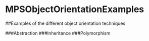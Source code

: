 # MPSObjectOrientationExamples

##Examples of the different object orientation techniques

###Abstraction
###Inheritance
###Polymorphism

